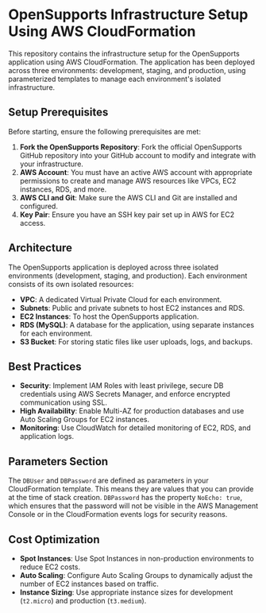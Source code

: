 # OpenSupports Infrastructure Setup Using AWS CloudFormation

This repository contains the infrastructure setup for the OpenSupports application using AWS CloudFormation. The application has been deployed across three environments: development, staging, and production, using parameterized templates to manage each environment's isolated infrastructure.

## Setup Prerequisites

Before starting, ensure the following prerequisites are met:

1. **Fork the OpenSupports Repository**: Fork the official OpenSupports GitHub repository into your GitHub account to modify and integrate with your infrastructure.
2. **AWS Account**: You must have an active AWS account with appropriate permissions to create and manage AWS resources like VPCs, EC2 instances, RDS, and more.
3. **AWS CLI and Git**: Make sure the AWS CLI and Git are installed and configured.
4. **Key Pair**: Ensure you have an SSH key pair set up in AWS for EC2 access.

## Architecture

The OpenSupports application is deployed across three isolated environments (development, staging, and production). Each environment consists of its own isolated resources:

- **VPC**: A dedicated Virtual Private Cloud for each environment.
- **Subnets**: Public and private subnets to host EC2 instances and RDS.
- **EC2 Instances**: To host the OpenSupports application.
- **RDS (MySQL)**: A database for the application, using separate instances for each environment.
- **S3 Bucket**: For storing static files like user uploads, logs, and backups.

## Best Practices

- **Security**: Implement IAM Roles with least privilege, secure DB credentials using AWS Secrets Manager, and enforce encrypted communication using SSL.
- **High Availability**: Enable Multi-AZ for production databases and use Auto Scaling Groups for EC2 instances.
- **Monitoring**: Use CloudWatch for detailed monitoring of EC2, RDS, and application logs.

## Parameters Section

The `DBUser` and `DBPassword` are defined as parameters in your CloudFormation template. This means they are values that you can provide at the time of stack creation. `DBPassword` has the property `NoEcho: true`, which ensures that the password will not be visible in the AWS Management Console or in the CloudFormation events logs for security reasons.

## Cost Optimization

- **Spot Instances**: Use Spot Instances in non-production environments to reduce EC2 costs.
- **Auto Scaling**: Configure Auto Scaling Groups to dynamically adjust the number of EC2 instances based on traffic.
- **Instance Sizing**: Use appropriate instance sizes for development (`t2.micro`) and production (`t3.medium`).
